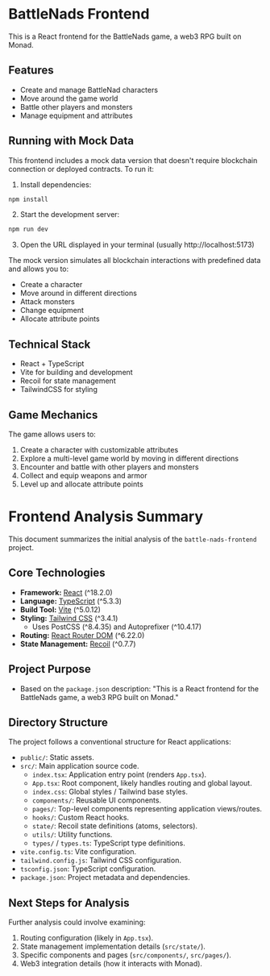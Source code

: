 # BattleNads Frontend

This is a React frontend for the BattleNads game, a web3 RPG built on Monad.

## Features

- Create and manage BattleNad characters
- Move around the game world
- Battle other players and monsters
- Manage equipment and attributes

## Running with Mock Data

This frontend includes a mock data version that doesn't require blockchain connection or deployed contracts. To run it:

1. Install dependencies:

```bash
npm install
```

2. Start the development server:

```bash
npm run dev
```

3. Open the URL displayed in your terminal (usually http://localhost:5173)

The mock version simulates all blockchain interactions with predefined data and allows you to:
- Create a character
- Move around in different directions
- Attack monsters
- Change equipment
- Allocate attribute points

## Technical Stack

- React + TypeScript
- Vite for building and development
- Recoil for state management
- TailwindCSS for styling

## Game Mechanics

The game allows users to:

1. Create a character with customizable attributes
2. Explore a multi-level game world by moving in different directions
3. Encounter and battle with other players and monsters
4. Collect and equip weapons and armor
5. Level up and allocate attribute points 

# Frontend Analysis Summary

This document summarizes the initial analysis of the `battle-nads-frontend` project.

## Core Technologies

*   **Framework:** [React](https://reactjs.org/) (^18.2.0)
*   **Language:** [TypeScript](https://www.typescriptlang.org/) (^5.3.3)
*   **Build Tool:** [Vite](https://vitejs.dev/) (^5.0.12)
*   **Styling:** [Tailwind CSS](https://tailwindcss.com/) (^3.4.1)
    *   Uses PostCSS (^8.4.35) and Autoprefixer (^10.4.17)
*   **Routing:** [React Router DOM](https://reactrouter.com/) (^6.22.0)
*   **State Management:** [Recoil](https://recoiljs.org/) (^0.7.7)

## Project Purpose

*   Based on the `package.json` description: "This is a React frontend for the BattleNads game, a web3 RPG built on Monad."

## Directory Structure

The project follows a conventional structure for React applications:

*   `public/`: Static assets.
*   `src/`: Main application source code.
    *   `index.tsx`: Application entry point (renders `App.tsx`).
    *   `App.tsx`: Root component, likely handles routing and global layout.
    *   `index.css`: Global styles / Tailwind base styles.
    *   `components/`: Reusable UI components.
    *   `pages/`: Top-level components representing application views/routes.
    *   `hooks/`: Custom React hooks.
    *   `state/`: Recoil state definitions (atoms, selectors).
    *   `utils/`: Utility functions.
    *   `types/` / `types.ts`: TypeScript type definitions.
*   `vite.config.ts`: Vite configuration.
*   `tailwind.config.js`: Tailwind CSS configuration.
*   `tsconfig.json`: TypeScript configuration.
*   `package.json`: Project metadata and dependencies.

## Next Steps for Analysis

Further analysis could involve examining:
1.  Routing configuration (likely in `App.tsx`).
2.  State management implementation details (`src/state/`).
3.  Specific components and pages (`src/components/`, `src/pages/`).
4.  Web3 integration details (how it interacts with Monad). 